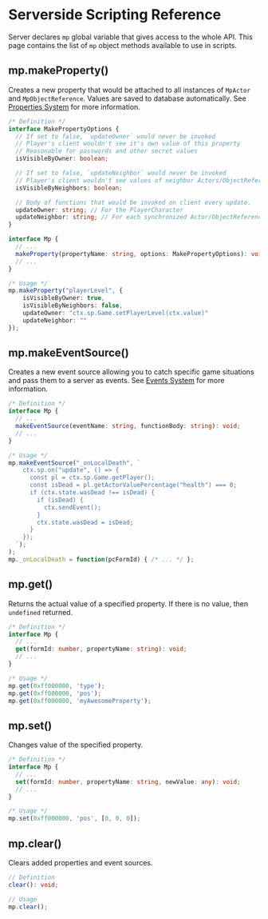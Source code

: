 # Serverside Scripting Reference

Server declares `mp` global variable that gives access to the whole API.
This page contains the list of `mp` object methods available to use in scripts.

## mp.makeProperty()

Creates a new property that would be attached to all instances of `MpActor` and `MpObjectReference`. Values are saved to database automatically. See [Properties System](docs_properties_system.md) for more information.

```typescript
/* Definition */
interface MakePropertyOptions {
  // If set to false, `updateOwner` would never be invoked
  // Player's client wouldn't see it's own value of this property
  // Reasonable for passwords and other secret values
  isVisibleByOwner: boolean;

  // If set to false, `updateNeighbor` would never be invoked
  // Player's client wouldn't see values of neighbor Actors/ObjectReferences
  isVisibleByNeighbors: boolean;

  // Body of functions that would be invoked on client every update.
  updateOwner: string; // For the PlayerCharacter
  updateNeighbor: string; // For each synchronized Actor/ObjectReference
}

interface Mp {
  // ...
  makeProperty(propertyName: string, options: MakePropertyOptions): void;
  // ...
}

/* Usage */
mp.makeProperty("playerLevel", {
    isVisibleByOwner: true,
    isVisibleByNeighbors: false,
    updateOwner: "ctx.sp.Game.setPlayerLevel(ctx.value)"
    updateNeighbor: ""
});
```

## mp.makeEventSource()

Creates a new event source allowing you to catch specific game situations and pass them to a server as events. See [Events System](docs_events_system.md) for more information.

```typescript
/* Definition */
interface Mp {
  // ...
  makeEventSource(eventName: string, functionBody: string): void;
  // ...
}

/* Usage */
mp.makeEventSource("_onLocalDeath", `
    ctx.sp.on("update", () => {
      const pl = ctx.sp.Game.getPlayer();
      const isDead = pl.getActorValuePercentage("health") === 0;
      if (ctx.state.wasDead !== isDead) {
        if (isDead) {
          ctx.sendEvent();
        }
        ctx.state.wasDead = isDead;
      }
    });
  `);
);
mp._onLocalDeath = function(pcFormId) { /* ... */ };
```

## mp.get()

Returns the actual value of a specified property. If there is no value, then `undefined` returned.

```typescript
/* Definition */
interface Mp {
  // ...
  get(formId: number, propertyName: string): void;
  // ...
}

/* Usage */
mp.get(0xff000000, 'type');
mp.get(0xff000000, 'pos');
mp.get(0xff000000, 'myAwesomeProperty');
```

## mp.set()

Changes value of the specified property.

```typescript
/* Definition */
interface Mp {
  // ...
  set(formId: number, propertyName: string, newValue: any): void;
  // ...
}

/* Usage */
mp.set(0xff000000, 'pos', [0, 0, 0]);
```

## mp.clear()

Clears added properties and event sources.

```typescript
// Definition
clear(): void;
```

```typescript
// Usage
mp.clear();
```
